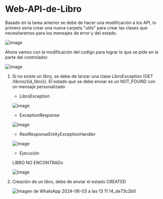 # Web-API-de-Libro
Basado en la tarea anterior se debe de hacer una modificación a los API, lo primero seria crear una nueva carpeta "utils" para crear las clases que necesitaremos para los mensajes de error y del estado.

![image](https://github.com/Ralonzo99/Libros-Favoritos-2/assets/147834274/540915a6-556c-4cac-b792-2cb82a359644)

Ahora vamos con la modificación del codigo para lograr lo que se pide en la parte del controlador.

![image](https://github.com/Ralonzo99/Libros-Favoritos-2/assets/147834274/dffb9c99-f76a-4636-853e-37473bc72d28)

1. Si no existe un libro, se debe de lanzar una clase LibroException (GET /libros/{id_libro}). El estado que se debe enviar es un NOT_FOUND con un mensaje personalizado

   * LibroException

    ![image](https://github.com/Ralonzo99/Libros-Favoritos-2/assets/147834274/2c516ad2-a433-4943-9647-61d2e7f37d64) 
  
   * ExceptionResponse
  
   ![image](https://github.com/Ralonzo99/Libros-Favoritos-2/assets/147834274/900d8d31-bb49-46fa-a174-cd9b2cc466a8)
   
   * RestResponseEntityExceptionHandler
  
   ![image](https://github.com/Ralonzo99/Libros-Favoritos-2/assets/147834274/351170a7-892f-40c3-a93b-f21819286ab6)

   * Ejecución
     
   LIBRO NO ENCONTRADo
  
   ![image](https://github.com/Ralonzo99/Libros-Favoritos-2/assets/147834274/3815e491-df7a-43e9-9287-6a57c0cfb508)

2. Creación de un libro, debe de enviar el estado CREATED

   ![Imagen de WhatsApp 2024-06-03 a las 13 11 14_de73c2b0](https://github.com/Ralonzo99/Libros-Favoritos-2/assets/147834274/70228d8b-6933-4e9d-a40a-84e9b75760ca)




